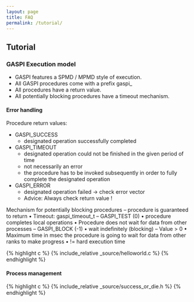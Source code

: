 ```yaml
---
layout: page
title: FAQ
permalink: /tutorial/
---
```


## Tutorial

### GASPI Execution model

* GASPI features a SPMD / MPMD style of execution. 
* All GASPI procedures come with a prefix gaspi_ 
* All procedures have a return value.
* All potentially blocking procedures have a timeout mechanism.

#### Error handling

Procedure return values:
* GASPI\_SUCCESS
  * designated operation successfully completed
* GASPI\_TIMEOUT
  * designated operation could not be finished in the given period of time
  * not necessarily an error
  * the procedure has to be invoked subsequently in order to fully complete the designated operation
* GASPI\_ERROR
  * designated operation failed -> check error vector
  * Advice: Always check return value !

Mechanism for potentially blocking procedures
– procedure is guaranteed to return
• Timeout: gaspi_timeout_t
– GASPI_TEST (0)
• procedure completes local operations
• Procedure does not wait for data from other processes
– GASPI_BLOCK (-1)
• wait indefinitely (blocking)
– Value > 0
• Maximum time in msec the procedure is going to wait for data
from other ranks to make progress
• != hard execution time

{% highlight c %}
{% include_relative _source/helloworld.c %}
{% endhighlight %}

#### Process management

{% highlight c %}
{% include_relative _source/success_or_die.h %}
{% endhighlight %}



